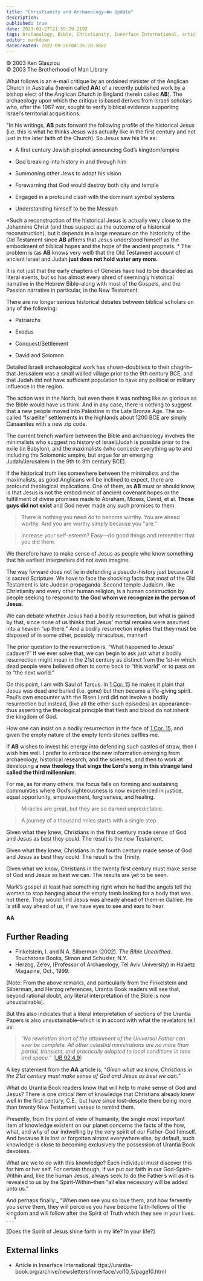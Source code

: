 ```yaml
---
title: "Christianity and Archaeology—An Update"
description: 
published: true
date: 2023-03-27T21:55:29.219Z
tags: Archaeology, Bible, Christianity, Innerface International, article
editor: markdown
dateCreated: 2022-09-26T04:35:20.588Z
---
```


<p class="v-card v-sheet theme--light grey lighten-3 px-2">© 2003 Ken Glasziou<br>© 2003 The Brotherhood of Man Library</p>

What follows is an e-mail critique by an ordained minister of the Anglican Church in Australia (herein called **AA**) of a recently published work by a bishop elect of the Anglican Church in England (herein called **AB**). The archaeology upon which the critique is based derives from Israeli scholars who, after the 1967 war, sought to verify biblical evidence supporting Israel’s territorial acquisitions.

"In his writings, **AB** puts forward the following profile of the historical Jesus (i.e. this is what he thinks Jesus was actually like in the first century and not just in the later faith of the Church). So Jesus saw his life as:

- A first century Jewish prophet announcing God’s kingdom/empire

- God breaking into history in and through him

- Summoning other Jews to adopt his vision

- Forewarning that God would destroy both city and temple

- Engaged in a profound clash with the dominant symbol systems

- Understanding himself to be the Messiah

*Such a reconstruction of the historical Jesus is actually very close to the Johannine Christ (and thus suspect as the outcome of a historical reconstruction), but it depends in a large measure on the historicity of the Old Testament since **AB** affirms that Jesus understood himself as the embodiment of biblical hopes and the hope of the ancient prophets.
*
The problem is (as **AB** knows very well) that the Old Testament account of ancient Israel and Judah **just does not hold water any more.**

It is not just that the early chapters of Genesis have had to be discarded as literal events, but so has almost every shred of seemingly historical narrative in the Hebrew Bible–along with most of the Gospels, and the Passion narrative in particular, in the New Testament.

There are no longer serious historical debates between biblical scholars on any of the following:

- Patriarchs

- Exodus

- Conquest/Settlement

- David and Solomon

Detailed Israeli archaeological work has shown–doubtless to their chagrin–that Jerusalem was a small walled village prior to the 9th century BCE, and that Judah did not have sufficient population to have any political or military influence in the region.

The action was in the North, but even there it was nothing like as glorious as the Bible would have us think. And in any case, there is nothing to suggest that a new people moved into Palestine in the Late Bronze Age. The so-called “Israelite” settlements in the highlands about 1200 BCE are simply Canaanites with a new zip code.

The current trench warfare between the Bible and archaeology involves the minimalists who suggest no history of Israel/Judah is possible prior to the exile (in Babylon), and the maximalists (who concede everything up to and including the Solomonic empire, but argue for an emerging Judah/Jerusalem in the 9th to 8th century BCE).

If the historical truth lies somewhere between the minimalists and the maximalists, as good Anglicans will be inclined to expect, there are profound theological implications. One of them, as **AB** must or should know, is that Jesus is not the embodiment of ancient covenant hopes or the fulfillment of divine promises made to Abraham, Moses, David, et al. **Those guys did not exist** and God never made any such promises to them.

> There is nothing you need do to become worthy. You are alread worthy. And you are worthy simply because you "are."

> Increase your self-esteem? Easy—do good things and remember that you did them.

We therefore have to make sense of Jesus as people who know something that his earliest interpreters did not even imagine.

The way forward does not lie in defending a pseudo-history just because it is sacred Scripture. We have to face the shocking facts that most of the Old Testament is late Judean propaganda. Second temple Judaism, like Christianity and every other human religion, is a human construction by people seeking to respond to **the God whom we recognize in the person of Jesus**.

We can debate whether Jesus had a bodily resurrection, but what is gained by that, since none of us thinks that Jesus’ mortal remains were assumed into a heaven “up there.” And a bodily resurrection implies that they must be disposed of in some other, possibly miraculous, manner!

The prior question to the resurrection is, “What happened to Jesus’ cadaver?” If we ever solve that, we can begin to ask just what a bodily resurrection might mean in the 21st century as distinct from the 1st–in which dead people were believed often to come back to “this world” or to pass on to “the next world.”

On this point, I am with Saul of Tarsus. In [1 Cor. 15](/en/Bible/!_Corinthians/15) he makes it plain that Jesus was dead and buried (i.e. gone) but then became a life-giving spirit. Paul’s own encounter with the Risen Lord did not involve a bodily resurrection but instead, (like all the other such episodes) an appearance–thus asserting the theological principle that flesh and blood do not inherit the kingdom of God.

How one can insist on a bodily resurrection in the face of [1 Cor. 15](/en/Bible/!_Corinthians/15), and given the empty nature of the empty tomb stories baffles me.

If **AB** wishes to invest his energy into defending such castles of straw, then I wish him well. I prefer to embrace the new information emerging from archaeology, historical research, and the sciences, and then to work at developing **a new theology that sings the Lord’s song in this strange land called the third millennium**.

For me, as for many others, the focus falls on forming and sustaining communities where God’s righteousness is now experienced in justice, equal opportunity, empowerment, forgiveness, and healing.

> Miracles are great, but they are so darned unpredictable.

> A journey of a thousand miles starts with a single step.

Given what they knew, Christians in the first century made sense of God and Jesus as best they could. The result is the new Testament.

Given what they knew, Christians in the fourth century made sense of God and Jesus as best they could. The result is the Trinity.

Given what we know, Christians in the twenty first century must make sense of God and Jesus as best we can. The results are yet to be seen.

Mark’s gospel at least had something right when he had the angels tell the women to stop hanging about the empty tomb looking for a body that was not there. They would find Jesus was already ahead of them–in Galilee. He is still way ahead of us, if we have eyes to see and ears to hear.

**AA**

## Further Reading

- Finkelstein, I. and N.A. Silberman (2002). _The Bible Unearthed_. Touchstone Books, Simon and Schuster, N.Y. 
- Herzog, Ze’ev, (Professor of Archaeology, Tel Aviv University) in Ha’aetz Magazine, Oct., 1999.

[Note: From the above remarks, and particularly from the Finkelstein and Silberman, and Herzog references, Urantia Book readers will see that, beyond rational doubt, any literal interpretation of the Bible is now unsustainable].

But this also indicates that a literal interpretation of sections of the Urantia Papers is also unsustainable–which is in accord with what the revelators tell us:

> “_No revelation short of the attainment of the Universal Father can ever be complete. All other celestial ministrations are no more than partial, transient, and practically adapted to local conditions in time and space._” ([UB 92:4.9](/en/The_Urantia_Book/92#p4_9))

A key statement from the **AA** article is, “_Given what we know, Christians in the 21st century must make sense of God and Jesus as best we can.”_

What do Urantia Book readers know that will help to make sense of God and Jesus? There is one critical item of knowledge that Christians already knew well in the first century, C.E., but have since lost–despite there being more than twenty New Testament verses to remind them.

Presently, from the point of view of humanity, the single most important item of knowledge existent on our planet concerns the facts of the how, what, and why of our indwelling by the very spirit of our Father-God himself. And because it is lost or forgotten almost everywhere else, by default, such knowledge is close to becoming exclusively the possession of Urantia Book devotees.

What are we to do with this knowledge? Each individual must discover this for him or her self. For certain though, if we put our faith in our God-Spirit-Within and, like the human Jesus, always seek to do the Father’s will as it is revealed to us by the Spirit-Within–then “all else necessary will be added unto us.”

And perhaps finally:_ “When men see you so love them, and how fervently you serve them, they will perceive you have become faith-fellows of the kingdom and will follow after the Spirit of Truth which they see in your lives. . . .”

[Does the Spirit of Jesus shine forth in my life? In your life?]

## External links

- Article in Innerface International: ttps://urantia-book.org/archive/newsletters/innerface/vol10_5/page10.html

